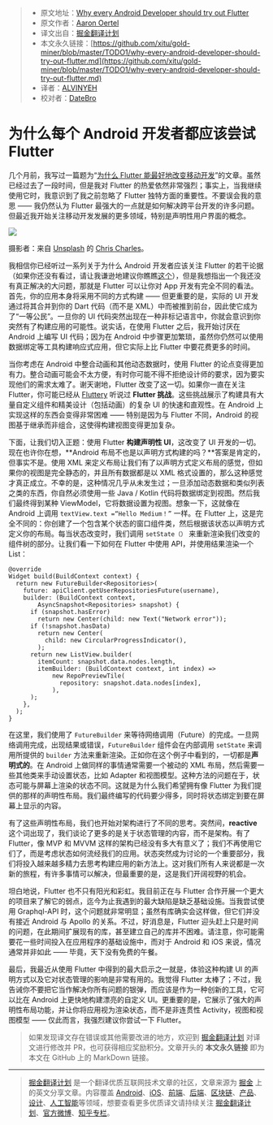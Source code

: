 > * 原文地址：[Why every Android Developer should try out Flutter](https://proandroiddev.com/why-every-android-developer-should-try-out-flutter-319ae710e97f)
> * 原文作者：[Aaron Oertel](https://proandroiddev.com/@aaronoe?source=post_header_lockup)
> * 译文出自：[掘金翻译计划](https://github.com/xitu/gold-miner)
> * 本文永久链接：[https://github.com/xitu/gold-miner/blob/master/TODO1/why-every-android-developer-should-try-out-flutter.md](https://github.com/xitu/gold-miner/blob/master/TODO1/why-every-android-developer-should-try-out-flutter.md)
> * 译者：[ALVINYEH](https://github.com/ALVINYEH)
> * 校对者：[DateBro](https://github.com/DateBro)

# 为什么每个 Android 开发者都应该尝试 Flutter

几个月前，我写过一篇题为“[为什么 Flutter 能最好地改变移动开发](https://juejin.im/post/5add65c46fb9a07aa541e97e)”的文章。虽然已经过去了一段时间，但是我对 Flutter 的热爱依然非常强烈；事实上，当我继续使用它时，我意识到了我之前忽略了 Flutter 独特方面的重要性。不要误会我的意思 —— 我仍然认为 Flutter 最强大的一点就是如何解决跨平台开发的许多问题。但最近我开始关注移动开发发展的更多领域，特别是声明性用户界面的概念。

![](https://cdn-images-1.medium.com/max/800/0*pV87QzKfowqgkEkd)

摄影者：来自 [Unsplash](https://unsplash.com?utm_source=medium&utm_medium=referral) 的 [Chris Charles](https://unsplash.com/@licole?utm_source=medium&utm_medium=referral)。

我相信你已经听过一系列关于为什么 Android 开发者应该关注 Flutter 的若干论据（如果你还没有看过，请让我谦逊地建议你瞧瞧[这个](https://proandroiddev.com/why-flutter-will-change-mobile-development-for-the-best-c249f71fa63c)），但是我想指出一个我还没有真正解决的大问题，那就是 Flutter 可以让你对 App 开发有完全不同的看法。首先，你的应用本身将采用不同的方式构建 —— 但更重要的是，实际的 UI 开发通过将其合并到你的 Dart 代码（而不是 XML）中而被推到前台，因此使它成为了“一等公民”。一旦你的 UI 代码突然出现在一种非标记语言中，你就会意识到你突然有了构建应用的可能性。说实话，在使用 Flutter 之后，我开始讨厌在 Android 上编写 UI 代码；因为在 Android 中步骤更加繁琐，虽然你仍然可以使用数据绑定等工具构建响应式应用，但它实际上比 Flutter 中要花费更多的时间。

当你考虑在 Android 中整合动画和其他动态数据时，使用 Flutter 的论点变得更加有力。整合动画可能会不太方便，有时你可能不得不拒绝设计师的要求，因为要实现他们的需求太难了。谢天谢地，Flutter 改变了这一切。如果你一直在关注 Flutter，你可能已经从 [Fluttery](https://medium.com/fluttery) 听说过 **Flutter 挑战**。这些挑战展示了构建具有大量自定义组件和精美设计（包括动画）的复杂 UI 的快速和直观性。在 Android 上实现这样的东西会变得非常困难 —— 特别是因为与 Flutter 不同，Android 的视图基于继承而非组合，这使得构建视图变得更加复杂。

下面，让我们切入正题：使用 Flutter **构建声明性 UI**，这改变了 UI 开发的一切。现在也许你在想，**Android 布局不也是以声明方式构建的吗？**答案是肯定的，但事实不是。使用 XML 来定义布局让我们有了以声明方式定义布局的感觉，但如果你的视图是完全静态的，并且所有数据都是以 XML 格式设置的，那么这种感觉才真正成立。不幸的是，这种情况几乎从未发生过；一旦添加动态数据和类似列表之类的东西，你自然必须使用一些 Java / Kotlin 代码将数据绑定到视图。然后我们最终得到某种 ViewModel，它将数据设置为视图。想象一下，这就像在 Android 上调用 `textView.text =“Hello Medium！”` 一样。在 Flutter 上，这是完全不同的：你创建了一个包含某个状态的窗口组件类，然后根据该状态以声明方式定义你的布局。每当状态改变时，我们调用 `setState（）` 来重新渲染我们改变的组件树的部分。让我们看一下如何在 Flutter 中使用 API，并使用结果渲染一个 List：

```
@override
Widget build(BuildContext context) {
  return new FutureBuilder<Repositories>(
    future: apiClient.getUserRepositoriesFuture(username),
    builder: (BuildContext context, 
        AsyncSnapshot<Repositories> snapshot) {
      if (snapshot.hasError)
        return new Center(child: new Text("Network error"));
      if (!snapshot.hasData)
        return new Center(
          child: new CircularProgressIndicator(),
        );
      return new ListView.builder(
        itemCount: snapshot.data.nodes.length,
        itemBuilder: (BuildContext context, int index) =>
            new RepoPreviewTile(
              repository: snapshot.data.nodes[index],
            ),
      );
    },
  );
}
```

在这里，我们使用了 `FutureBuilder` 来等待网络调用（Future）的完成。一旦网络调用完成，出现结果或错误，`FutureBuilder` 组件会在内部调用 `setState` 来调用所提供的 `builder` 方法来重新渲染。正如你在这个例子中看到的，一切都是**声明式的**。在 Android 上做同样的事情通常需要一个被动的 XML 布局，然后需要一些其他类来手动设置状态，比如 Adapter 和视图模型。这种方法的问题在于，状态可能与屏幕上渲染的状态不同。这就是为什么我们希望拥有像 Flutter 为我们提供的那样的声明性布局。我们最终编写的代码要少得多，同时将状态绑定到要在屏幕上显示的内容。

有了这些声明性布局，我们也开始对架构进行了不同的思考。突然间，**reactive** 这个词出现了，我们谈论了更多的是关于状态管理的内容，而不是架构。有了 Flutter，像 MVP 和 MVVM 这样的架构已经没有多大有意义了；我们不再使用它们了，而是考虑状态如何流经我们的应用。状态突然成为讨论的一个重要部分，我们将投入越来越多精力去思考构建应用的新方法上。这对我们所有人来说都是一次新的旅程，有许多事情可以解决，但最重要的是，这是我们开阔视野的机会。

坦白地说，Flutter 也不只有阳光和彩虹。我目前正在与 Flutter 合作开展一个更大的项目来了解它的弱点，迄今为止我遇到的最大缺陷是缺乏基础设施。当我尝试使用 Graphql-API 时，这个问题就非常明显；虽然有库确实会这样做，但它们并没有接近 Android 与 Apollo 的关系。不过，好消息是，Flutter 迎头赶上只是时间的问题，在此期间扩展现有的库，甚至建立自己的库并不困难。请注意，你可能需要花一些时间投入在应用程序的基础设施中，而对于 Android 和 iOS 来说，情况通常并非如此 —— 毕竟，天下没有免费的午餐。

最后，我最近从使用 Flutter 中得到的最大启示之一就是，体验这种构建 UI 的声明方式以及它对状态管理的影响是非常有用的。我觉得 Flutter 太棒了；不过，我告诫你不要把它当作解决你所有问题的银弹，而应该是作为一种创新的工具，它可以比在 Android 上更快地构建漂亮的自定义 UI。更重要的是，它展示了强大的声明性布局功能，并让你将应用视为渲染状态，而不是非连贯性 Activity，视图和视图模型 —— 仅此而言，我强烈建议你尝试一下 Flutter。

> 如果发现译文存在错误或其他需要改进的地方，欢迎到 [掘金翻译计划](https://github.com/xitu/gold-miner) 对译文进行修改并 PR，也可获得相应奖励积分。文章开头的 **本文永久链接** 即为本文在 GitHub 上的 MarkDown 链接。


---

> [掘金翻译计划](https://github.com/xitu/gold-miner) 是一个翻译优质互联网技术文章的社区，文章来源为 [掘金](https://juejin.im) 上的英文分享文章。内容覆盖 [Android](https://github.com/xitu/gold-miner#android)、[iOS](https://github.com/xitu/gold-miner#ios)、[前端](https://github.com/xitu/gold-miner#前端)、[后端](https://github.com/xitu/gold-miner#后端)、[区块链](https://github.com/xitu/gold-miner#区块链)、[产品](https://github.com/xitu/gold-miner#产品)、[设计](https://github.com/xitu/gold-miner#设计)、[人工智能](https://github.com/xitu/gold-miner#人工智能)等领域，想要查看更多优质译文请持续关注 [掘金翻译计划](https://github.com/xitu/gold-miner)、[官方微博](http://weibo.com/juejinfanyi)、[知乎专栏](https://zhuanlan.zhihu.com/juejinfanyi)。
